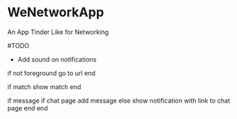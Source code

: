 WeNetworkApp
============

An App Tinder Like for Networking 

#TODO
- Add sound on notifications




if not foreground
	go to url
end

if match
	show match
end

if message
	if chat page
		add message
	else
		show notification
		with link to chat page
	end
end
